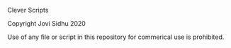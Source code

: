 Clever Scripts

Copyright Jovi Sidhu 2020

Use of any file or script in this repository for commerical use is prohibited.
